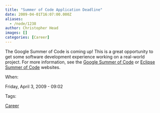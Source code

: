 ```yaml
---
title: "Summer of Code Application Deadline"
date: 2009-04-01T16:07:00.000Z
aliases:
  - /node/1238
author: Christopher Head
images: []
categories: [Career]
---
```


The Google Summer of Code is coming up! This is a great opportunity to get some software development experience working on a real-world project. For more information, see the [Google Summer of Code](https://code.google.com/soc) or [Eclipse Summer of Code](https://eclipse.org/soc) websites.

When: 

Friday, April 3, 2009 - 09:02

Tags: 

[Career](/career)
